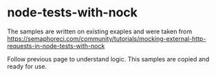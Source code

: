 # node-tests-with-nock
The samples are written on existing exaples and were taken from 
https://semaphoreci.com/community/tutorials/mocking-external-http-requests-in-node-tests-with-nock

Follow previous page to understand logic. 
This samples are copied and ready for use. 

